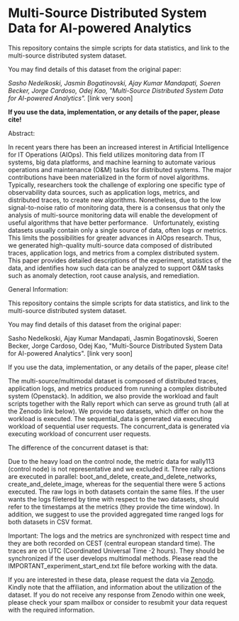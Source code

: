 # Multi-Source Distributed System Data for AI-powered Analytics
This repository contains the simple scripts for data statistics, and link to the multi-source distributed system dataset.

You may find details of this dataset from the original paper: 

*Sasho Nedelkoski, Jasmin Bogatinovski, Ajay Kumar Mandapati, Soeren Becker, Jorge Cardoso, Odej Kao, "Multi-Source Distributed System Data for AI-powered Analytics".* [link very soon]

<b>If you use the data, implementation, or any details of the paper, please cite!</b>

Abstract:

In recent years there has been an increased interest in Artificial Intelligence for IT Operations (AIOps). This field utilizes monitoring data from IT systems, big data platforms, and machine learning to automate various operations and maintenance (O&M) tasks for distributed systems.
The major contributions have been materialized in the form of novel algorithms.
Typically, researchers took the challenge of exploring one specific type of observability data sources, such as application logs, metrics, and distributed traces, to create new algorithms.
Nonetheless, due to the low signal-to-noise ratio of monitoring data, there is a consensus that only the analysis of multi-source monitoring data will enable the development of useful algorithms that have better performance.  
Unfortunately, existing datasets usually contain only a single source of data, often logs or metrics. This limits the possibilities for greater advances in AIOps research.
Thus, we generated high-quality multi-source data composed of distributed traces, application logs, and metrics from a complex distributed system. This paper provides detailed descriptions of the experiment, statistics of the data, and identifies how such data can be analyzed to support O&M tasks such as anomaly detection, root cause analysis, and remediation.

General Information:

This repository contains the simple scripts for data statistics, and link to the multi-source distributed system dataset.

You may find details of this dataset from the original paper:

Sasho Nedelkoski, Ajay Kumar Mandapati, Jasmin Bogatinovski, Soeren Becker, Jorge Cardoso, Odej Kao, "Multi-Source Distributed System Data for AI-powered Analytics". [link very soon]

If you use the data, implementation, or any details of the paper, please cite!

The multi-source/multimodal dataset is composed of distributed traces, application logs, and metrics produced from running a complex distributed system (Openstack). In addition, we also provide the workload and fault scripts together with the Rally report which can serve as ground truth (all at the Zenodo link below). We provide two datasets, which differ on how the workload is executed. The sequential_data is generated via executing workload of sequential user requests. The concurrent_data is generated via executing workload of concurrent user requests.

The difference of the concurrent dataset is that:

Due to the heavy load on the control node, the metric data for wally113 (control node) is not representative and we excluded it.
Three rally actions are executed in parallel: boot_and_delete, create_and_delete_networks, create_and_delete_image, whereas for the sequential there were 5 actions executed.
The raw logs in both datasets contain the same files. If the user wants the logs filetered by time with respect to the two datasets, should refer to the timestamps at the metrics (they provide the time window). In addition, we suggest to use the provided aggregated time ranged logs for both datasets in CSV format.

Important: The logs and the metrics are synchronized with respect time and they are both recorded on CEST (central european standard time). The traces are on UTC (Coordinated Universal Time -2 hours). They should be synchronized if the user develops multimodal methods. Please read the IMPORTANT_experiment_start_end.txt file before working with the data.

If you are interested in these data, please request the data via <a href="url">Zenodo</a>. Kindly note that the affiliation, and information about the utilization of the dataset. If you do not receive any response from Zenodo within one week, please check your spam mailbox or consider to resubmit your data request with the required information.
